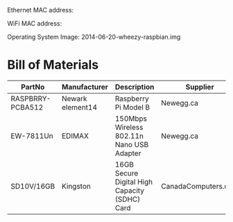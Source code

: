 Ethernet MAC address:

WiFi MAC address:

Operating System Image: 2014-06-20-wheezy-raspbian.img

Bill of Materials
=================
PartNo|Manufacturer|Description|Supplier|PartNo|Price|Date
------|------------|-----------|--------|------|-----|----
RASPBRRY-PCBA512 | Newark element14 | Raspberry Pi Model B | Newegg.ca | 39.99 CAD | 2014-07-16
EW-7811Un | EDIMAX | 150Mbps Wireless 802.11n Nano USB Adapter | Newegg.ca | 7.99 CAD | 2014-07-16
SD10V/16GB | Kingston | 16GB Secure Digital High Capacity (SDHC) Card | CanadaComputers.com | 10.99 CAD | 2014-07-20
